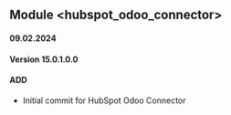 ## Module <hubspot_odoo_connector>

#### 09.02.2024
#### Version 15.0.1.0.0
#### ADD
- Initial commit for HubSpot Odoo Connector
